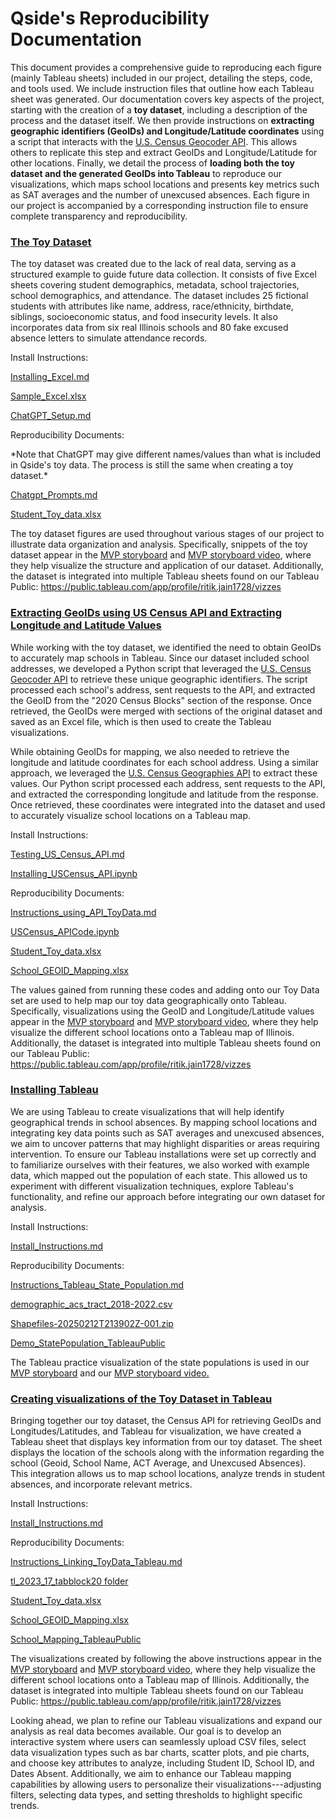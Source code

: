 # Qside's Reproducibility Documentation

This document provides a comprehensive guide to reproducing each figure
(mainly Tableau sheets) included in our project, detailing the steps,
code, and tools used. We include instruction files that outline how each
Tableau sheet was generated. Our documentation covers key aspects of the
project, starting with the creation of a **toy dataset**, including a
description of the process and the dataset itself. We then provide
instructions on **extracting geographic identifiers (GeoIDs) and
Longitude/Latitude coordinates** using a script that interacts with the
[U.S. Census Geocoder
API](https://geocoding.geo.census.gov/geocoder/geographies/address).
This allows others to replicate this step and extract GeoIDs and
Longitude/Latitude for other locations. Finally, we detail the process
of **loading both the toy dataset and the generated GeoIDs into
Tableau** to reproduce our visualizations, which maps school locations
and presents key metrics such as SAT averages and the number of
unexcused absences. Each figure in our project is accompanied by a
corresponding instruction file to ensure complete transparency and
reproducibility.

### <ins>The Toy Dataset</ins>

The toy dataset was created due to the lack of real data, serving as a
structured example to guide future data collection. It consists of five
Excel sheets covering student demographics, metadata, school
trajectories, school demographics, and attendance. The dataset includes
25 fictional students with attributes like name, address,
race/ethnicity, birthdate, siblings, socioeconomic status, and food
insecurity levels. It also incorporates data from six real Illinois
schools and 80 fake excused absence letters to simulate attendance
records.

Install Instructions:

[Installing_Excel.md](https://github.com/ritikjain1/QsideCapstone25/blob/main/Reproducibility_Documents/Toy_Dataset/Installing_Excel.md)

[Sample_Excel.xlsx](https://github.com/ritikjain1/QsideCapstone25/blob/main/Reproducibility_Documents/Toy_Dataset/Sample_Excel.xlsx)

[ChatGPT_Setup.md](https://github.com/ritikjain1/QsideCapstone25/blob/main/Reproducibility_Documents/Toy_Dataset/ChatGPT_Setup.md)

Reproducibility Documents:

\*Note that ChatGPT may give different names/values than what is
included in Qside's toy data. The process is still the same when
creating a toy dataset.\*


[Chatgpt_Prompts.md](https://github.com/ritikjain1/QsideCapstone25/blob/main/Reproducibility_Documents/Toy_Dataset/About_QSIDEs_ToyData.md)

[Student_Toy_data.xlsx](https://github.com/ritikjain1/QsideCapstone25/blob/main/Reproducibility_Documents/Toy_Dataset/Student_Toy_data.xlsx)

The toy dataset figures are used throughout various stages of our
project to illustrate data organization and analysis. Specifically,
snippets of the toy dataset appear in the [MVP
storyboard](https://github.com/ritikjain1/QsideCapstone25/blob/main/Deliverables/Qside-CMSE495_MVP_Storyboard.pdf)
and [MVP storyboard
video](https://github.com/ritikjain1/QsideCapstone25/blob/main/Deliverables/Project_Presentation_Videos.md),
where they help visualize the structure and application of our dataset.
Additionally, the dataset is integrated into multiple Tableau sheets
found on our Tableau Public:
<https://public.tableau.com/app/profile/ritik.jain1728/vizzes>

### <ins>Extracting GeoIDs using US Census API and Extracting Longitude and Latitude Values</ins>

While working with the toy dataset, we identified the need to obtain
GeoIDs to accurately map schools in Tableau. Since our dataset included
school addresses, we developed a Python script that leveraged the [U.S.
Census Geocoder
API](https://geocoding.geo.census.gov/geocoder/geographies/address) to
retrieve these unique geographic identifiers. The script processed each
school's address, sent requests to the API, and extracted the GeoID from
the \"2020 Census Blocks\" section of the response. Once retrieved, the
GeoIDs were merged with sections of the original dataset and saved as an
Excel file, which is then used to create the Tableau visualizations.

While obtaining GeoIDs for mapping, we also needed to retrieve the
longitude and latitude coordinates for each school address. Using a
similar approach, we leveraged the [U.S. Census Geographies
API](https://geocoding.geo.census.gov/geocoder/geographies/address) to
extract these values. Our Python script processed each address, sent
requests to the API, and extracted the corresponding longitude and
latitude from the response. Once retrieved, these coordinates were
integrated into the dataset and used to accurately visualize school
locations on a Tableau map.

Install Instructions:

[Testing_US_Census_API.md](https://github.com/ritikjain1/QsideCapstone25/blob/main/Reproducibility_Documents/US_Census_API/Testing_US_Census_API.md)

[Installing_USCensus_API.ipynb](https://github.com/ritikjain1/QsideCapstone25/blob/main/Reproducibility_Documents/US_Census_API/Installing_USCensus_API.ipynb)

Reproducibility Documents:

[Instructions_using_API_ToyData.md](https://github.com/ritikjain1/QsideCapstone25/blob/main/Reproducibility_Documents/US_Census_API/Instructions_using_API_ToyData.md)

[USCensus_APICode.ipynb](https://github.com/ritikjain1/QsideCapstone25/blob/main/Reproducibility_Documents/US_Census_API/USCensus_APICode.ipynb)

[Student_Toy_data.xlsx](https://github.com/ritikjain1/QsideCapstone25/blob/main/Reproducibility_Documents/US_Census_API/Student_Toy_data.xlsx)

[School_GEOID_Mapping.xlsx](https://github.com/ritikjain1/QsideCapstone25/blob/main/Reproducibility_Documents/US_Census_API/School_GEOID_Mapping.xlsx)

The values gained from running these codes and adding onto our Toy Data
set are used to help map our toy data geographically onto Tableau.
Specifically, visualizations using the GeoID and Longitude/Latitude
values appear in the [MVP
storyboard](https://github.com/ritikjain1/QsideCapstone25/blob/main/Deliverables/Qside-CMSE495_MVP_Storyboard.pdf)
and [MVP storyboard
video](https://github.com/ritikjain1/QsideCapstone25/blob/main/Deliverables/Project_Presentation_Videos.md),
where they help visualize the different school locations onto a Tableau
map of Illinois. Additionally, the dataset is integrated into multiple
Tableau sheets found on our Tableau Public:
<https://public.tableau.com/app/profile/ritik.jain1728/vizzes>

### <ins>Installing Tableau</ins>

We are using Tableau to create visualizations that will help identify
geographical trends in school absences. By mapping school locations and
integrating key data points such as SAT averages and unexcused absences,
we aim to uncover patterns that may highlight disparities or areas
requiring intervention. To ensure our Tableau installations were set up
correctly and to familiarize ourselves with their features, we also
worked with example data, which mapped out the population of each state.
This allowed us to experiment with different visualization techniques,
explore Tableau's functionality, and refine our approach before
integrating our own dataset for analysis.

Install Instructions:

[Install_Instructions.md](https://github.com/ritikjain1/QsideCapstone25/blob/main/Deliverables/Install_Instructions.md)

Reproducibility Documents:

[Instructions_Tableau_State_Population.md](https://github.com/ritikjain1/QsideCapstone25/blob/main/Reproducibility_Documents/Tableau/Instructions_Tableau_State_Population.md)

[demographic_acs_tract_2018-2022.csv](https://github.com/ritikjain1/QsideCapstone25/blob/main/Reproducibility_Documents/Tableau/demographic_acs_tract_2018-2022.xlsx)

[Shapefiles-20250212T213902Z-001.zip](https://github.com/ritikjain1/QsideCapstone25/tree/main/Reproducibility_Documents/Tableau/Shapefiles)

[Demo_StatePopulation_TableauPublic](https://public.tableau.com/app/profile/gabriella.stickney/viz/Demo_StatePopulation/Sheet1)

The Tableau practice visualization of the state populations is used in
our [MVP
storyboard](https://github.com/ritikjain1/QsideCapstone25/blob/main/Deliverables/Qside-CMSE495_MVP_Storyboard.pdf)
and our [MVP storyboard
video.](https://github.com/ritikjain1/QsideCapstone25/blob/main/Deliverables/Project_Presentation_Videos.md)

### <ins>Creating visualizations of the Toy Dataset in Tableau</ins>

Bringing together our toy dataset, the Census API for retrieving GeoIDs
and Longitudes/Latitudes, and Tableau for visualization, we have created
a Tableau sheet that displays key information from our toy dataset. The
sheet displays the location of the schools along with the information
regarding the school (Geoid, School Name, ACT Average, and Unexcused
Absences). This integration allows us to map school locations, analyze
trends in student absences, and incorporate relevant metrics.

Install Instructions:

[Install_Instructions.md](https://github.com/ritikjain1/QsideCapstone25/blob/main/Deliverables/Install_Instructions.md)

Reproducibility Documents:

[Instructions_Linking_ToyData_Tableau.md](https://github.com/ritikjain1/QsideCapstone25/blob/main/Reproducibility_Documents/Toy_Data_TableauSheet/Instructions_Linking_ToyData_Tableau.md)

[tl_2023_17_tabblock20
folder](https://github.com/ritikjain1/QsideCapstone25/blob/main/Reproducibility_Documents/Toy_Data_TableauSheet/Download_tl_2023_17_tabblock20.md)

[Student_Toy_data.xlsx](https://github.com/ritikjain1/QsideCapstone25/blob/main/Reproducibility_Documents/US_Census_API/Student_Toy_data.xlsx)

[School_GEOID_Mapping.xlsx](https://github.com/ritikjain1/QsideCapstone25/blob/main/Reproducibility_Documents/US_Census_API/School_GEOID_Mapping.xlsx)

[School_Mapping_TableauPublic](https://public.tableau.com/app/profile/ritik.jain1728/viz/Toydataset_17429213767350/Sheet2?publish=yes)

The visualizations created by following the above instructions appear in
the [MVP
storyboard](https://github.com/ritikjain1/QsideCapstone25/blob/main/Deliverables/Qside-CMSE495_MVP_Storyboard.pdf)
and [MVP storyboard
video](https://github.com/ritikjain1/QsideCapstone25/blob/main/Deliverables/Project_Presentation_Videos.md),
where they help visualize the different school locations onto a Tableau
map of Illinois. Additionally, the dataset is integrated into multiple
Tableau sheets found on our Tableau Public:
<https://public.tableau.com/app/profile/ritik.jain1728/vizzes>

Looking ahead, we plan to refine our Tableau visualizations and expand
our analysis as real data becomes available. Our goal is to develop an
interactive system where users can seamlessly upload CSV files, select
data visualization types such as bar charts, scatter plots, and pie
charts, and choose key attributes to analyze, including Student ID,
School ID, and Dates Absent. Additionally, we aim to enhance our Tableau
mapping capabilities by allowing users to personalize their
visualizations---adjusting filters, selecting data types, and setting
thresholds to highlight specific trends.
